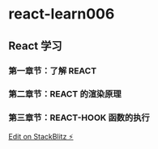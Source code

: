 # react-learn006

## React 学习

### 第一章节：了解 REACT

### 第二章节：REACT 的渲染原理

### 第三章节：REACT-HOOK 函数的执行

[Edit on StackBlitz ⚡️](https://stackblitz.com/edit/vitejs-vite-bepkrb)

